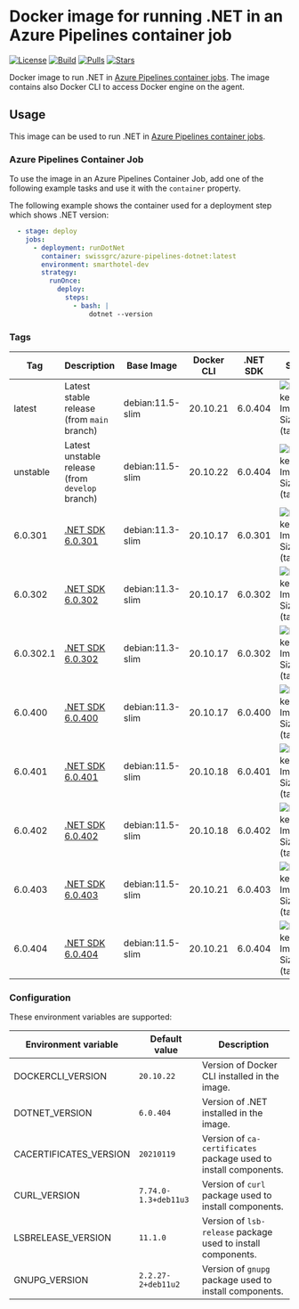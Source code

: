 # Docker image for running .NET in an Azure Pipelines container job

<!-- markdownlint-disable MD013 -->
[![License](https://img.shields.io/badge/license-MIT-blue.svg?style=flat-square)](https://github.com/swissgrc/docker-azure-pipelines-dotnet/blob/main/LICENSE) [![Build](https://img.shields.io/github/actions/workflow/status/swissgrc/docker-azure-pipelines-dotnet/publish.yml?branch=develop&style=flat-square)](https://github.com/swissgrc/docker-azure-pipelines-dotnet/actions/workflows/publish.yml) [![Pulls](https://img.shields.io/docker/pulls/swissgrc/azure-pipelines-dotnet.svg?style=flat-square)](https://hub.docker.com/r/swissgrc/azure-pipelines-dotnet) [![Stars](https://img.shields.io/docker/stars/swissgrc/azure-pipelines-dotnet.svg?style=flat-square)](https://hub.docker.com/r/swissgrc/azure-pipelines-dotnet)
<!-- markdownlint-restore -->

Docker image to run .NET in [Azure Pipelines container jobs].
The image contains also Docker CLI to access Docker engine on the agent.

## Usage

This image can be used to run .NET in [Azure Pipelines container jobs].

### Azure Pipelines Container Job

To use the image in an Azure Pipelines Container Job, add one of the following example tasks and use it with the `container` property.

The following example shows the container used for a deployment step which shows .NET version:

```yaml
  - stage: deploy
    jobs:
      - deployment: runDotNet
        container: swissgrc/azure-pipelines-dotnet:latest
        environment: smarthotel-dev
        strategy:
          runOnce:
            deploy:
              steps:
                - bash: |
                    dotnet --version
```

### Tags

| Tag        | Description                                                                                     | Base Image       | Docker CLI | .NET SDK | Size                                                                                                                             |
|------------|-------------------------------------------------------------------------------------------------|------------------|------------|----------|----------------------------------------------------------------------------------------------------------------------------------|
| latest     | Latest stable release (from `main` branch)                                                      | debian:11.5-slim | 20.10.21   | 6.0.404  | ![Docker Image Size (tag)](https://img.shields.io/docker/image-size/swissgrc/azure-pipelines-dotnet/latest?style=flat-square)    |
| unstable   | Latest unstable release (from `develop` branch)                                                 | debian:11.5-slim | 20.10.22   | 6.0.404  | ![Docker Image Size (tag)](https://img.shields.io/docker/image-size/swissgrc/azure-pipelines-dotnet/unstable?style=flat-square)  |
| 6.0.301    | [.NET SDK 6.0.301](https://github.com/dotnet/core/blob/main/release-notes/6.0/6.0.6/6.0.6.md)   | debian:11.3-slim | 20.10.17   | 6.0.301  | ![Docker Image Size (tag)](https://img.shields.io/docker/image-size/swissgrc/azure-pipelines-dotnet/6.0.301?style=flat-square)   |
| 6.0.302    | [.NET SDK 6.0.302](https://github.com/dotnet/core/blob/main/release-notes/6.0/6.0.7/6.0.7.md)   | debian:11.3-slim | 20.10.17   | 6.0.302  | ![Docker Image Size (tag)](https://img.shields.io/docker/image-size/swissgrc/azure-pipelines-dotnet/6.0.302?style=flat-square)   |
| 6.0.302.1  | [.NET SDK 6.0.302](https://github.com/dotnet/core/blob/main/release-notes/6.0/6.0.7/6.0.7.md)   | debian:11.3-slim | 20.10.17   | 6.0.302  | ![Docker Image Size (tag)](https://img.shields.io/docker/image-size/swissgrc/azure-pipelines-dotnet/6.0.302.1?style=flat-square) |
| 6.0.400    | [.NET SDK 6.0.400](https://github.com/dotnet/core/blob/main/release-notes/6.0/6.0.8/6.0.8.md)   | debian:11.3-slim | 20.10.17   | 6.0.400  | ![Docker Image Size (tag)](https://img.shields.io/docker/image-size/swissgrc/azure-pipelines-dotnet/6.0.400?style=flat-square)   |
| 6.0.401    | [.NET SDK 6.0.401](https://github.com/dotnet/core/blob/main/release-notes/6.0/6.0.9/6.0.9.md)   | debian:11.5-slim | 20.10.18   | 6.0.401  | ![Docker Image Size (tag)](https://img.shields.io/docker/image-size/swissgrc/azure-pipelines-dotnet/6.0.401?style=flat-square)   |
| 6.0.402    | [.NET SDK 6.0.402](https://github.com/dotnet/core/blob/main/release-notes/6.0/6.0.10/6.0.10.md) | debian:11.5-slim | 20.10.18   | 6.0.402  | ![Docker Image Size (tag)](https://img.shields.io/docker/image-size/swissgrc/azure-pipelines-dotnet/6.0.402?style=flat-square)   |
| 6.0.403    | [.NET SDK 6.0.403](https://github.com/dotnet/core/blob/main/release-notes/6.0/6.0.11/6.0.11.md) | debian:11.5-slim | 20.10.21   | 6.0.403  | ![Docker Image Size (tag)](https://img.shields.io/docker/image-size/swissgrc/azure-pipelines-dotnet/6.0.403?style=flat-square)   |
| 6.0.404    | [.NET SDK 6.0.404](https://github.com/dotnet/core/blob/main/release-notes/6.0/6.0.12/6.0.12.md) | debian:11.5-slim | 20.10.21   | 6.0.404  | ![Docker Image Size (tag)](https://img.shields.io/docker/image-size/swissgrc/azure-pipelines-dotnet/6.0.404?style=flat-square)   |

### Configuration

These environment variables are supported:

| Environment variable   | Default value        | Description                                                      |
|------------------------|----------------------|------------------------------------------------------------------|
| DOCKERCLI_VERSION      | `20.10.22`           | Version of Docker CLI installed in the image.                    |
| DOTNET_VERSION         | `6.0.404`            | Version of .NET installed in the image.                          |
| CACERTIFICATES_VERSION | `20210119`           | Version of `ca-certificates` package used to install components. |
| CURL_VERSION           | `7.74.0-1.3+deb11u3` | Version of `curl` package used to install components.            |
| LSBRELEASE_VERSION     | `11.1.0`             | Version of `lsb-release` package used to install components.     |
| GNUPG_VERSION          | `2.2.27-2+deb11u2`   | Version of `gnupg` package used to install components.           |

[Azure Pipelines container jobs]: https://docs.microsoft.com/en-us/azure/devops/pipelines/process/container-phases
